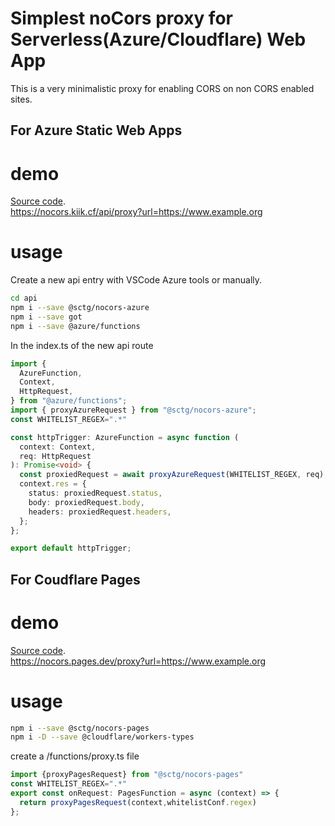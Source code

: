 # Simplest noCors proxy for Serverless(Azure/Cloudflare) Web App

This is a very minimalistic proxy for enabling CORS on non CORS enabled sites.  

## For Azure Static Web Apps  
# demo
[Source code](https://github.com/highcanfly-club/nocors/tree/main).   
https://nocors.kiik.cf/api/proxy?url=https://www.example.org
# usage
Create a new api entry with VSCode Azure tools or manually.  
```sh
cd api
npm i --save @sctg/nocors-azure
npm i --save got
npm i --save @azure/functions
```
In the index.ts of the new api route
```ts
import {
  AzureFunction,
  Context,
  HttpRequest,
} from "@azure/functions";
import { proxyAzureRequest } from "@sctg/nocors-azure";
const WHITELIST_REGEX=".*"

const httpTrigger: AzureFunction = async function (
  context: Context,
  req: HttpRequest
): Promise<void> {
  const proxiedRequest = await proxyAzureRequest(WHITELIST_REGEX, req);
  context.res = {
    status: proxiedRequest.status,
    body: proxiedRequest.body,
    headers: proxiedRequest.headers,
  };
};

export default httpTrigger;
```

## For Coudflare Pages
# demo
[Source code](https://github.com/highcanfly-club/nocors-cf).   
https://nocors.pages.dev/proxy?url=https://www.example.org
# usage
```sh
npm i --save @sctg/nocors-pages
npm i -D --save @cloudflare/workers-types
```
create a /functions/proxy.ts file
```ts
import {proxyPagesRequest} from "@sctg/nocors-pages"
const WHITELIST_REGEX=".*"
export const onRequest: PagesFunction = async (context) => {
  return proxyPagesRequest(context,whitelistConf.regex)
};
```
